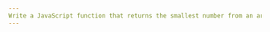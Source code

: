 ```yaml
---
Write a JavaScript function that returns the smallest number from an array of numbers using a "while" loop.
---
```

